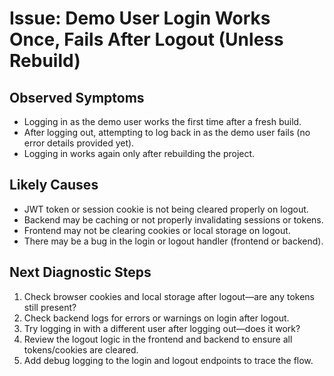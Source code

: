 # Issue: Demo User Login Works Once, Fails After Logout (Unless Rebuild)

## Observed Symptoms
- Logging in as the demo user works the first time after a fresh build.
- After logging out, attempting to log back in as the demo user fails (no error details provided yet).
- Logging in works again only after rebuilding the project.

## Likely Causes
- JWT token or session cookie is not being cleared properly on logout.
- Backend may be caching or not properly invalidating sessions or tokens.
- Frontend may not be clearing cookies or local storage on logout.
- There may be a bug in the login or logout handler (frontend or backend).

## Next Diagnostic Steps
1. Check browser cookies and local storage after logout—are any tokens still present?
2. Check backend logs for errors or warnings on login after logout.
3. Try logging in with a different user after logging out—does it work?
4. Review the logout logic in the frontend and backend to ensure all tokens/cookies are cleared.
5. Add debug logging to the login and logout endpoints to trace the flow. 